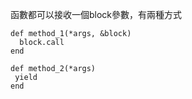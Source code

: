 函數都可以接收一個block參數，有兩種方式

```
def method_1(*args, &block)
  block.call
end

def method_2(*args)
 yield
end




```
